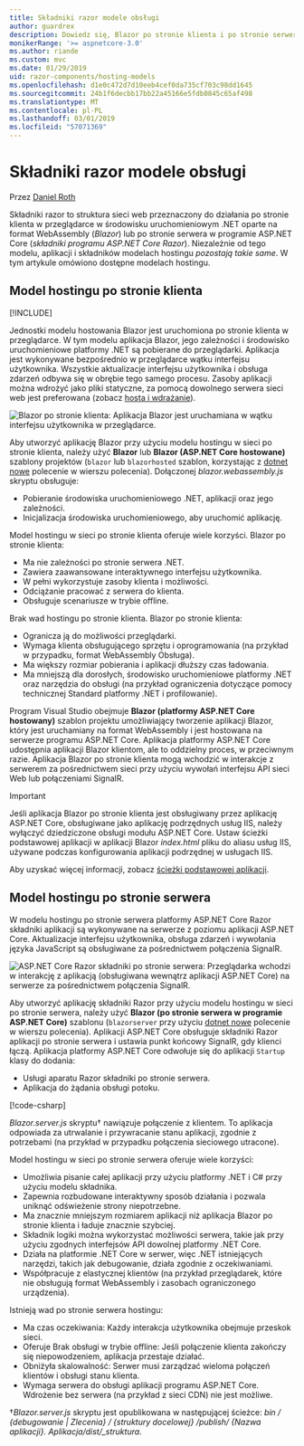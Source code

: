 ```yaml
---
title: Składniki razor modele obsługi
author: guardrex
description: Dowiedz się, Blazor po stronie klienta i po stronie serwera ASP.NET Razor składniki podstawowe modele obsługi.
monikerRange: '>= aspnetcore-3.0'
ms.author: riande
ms.custom: mvc
ms.date: 01/29/2019
uid: razor-components/hosting-models
ms.openlocfilehash: d1e0c472d7d10eeb4cef0da735cf703c98dd1645
ms.sourcegitcommit: 24b1f6decbb17bb22a45166e5fdb0845c65af498
ms.translationtype: MT
ms.contentlocale: pl-PL
ms.lasthandoff: 03/01/2019
ms.locfileid: "57071369"
---
```

# <a name="razor-components-hosting-models"></a>Składniki razor modele obsługi

Przez [Daniel Roth](https://github.com/danroth27)

Składniki razor to struktura sieci web przeznaczony do działania po stronie klienta w przeglądarce w środowisku uruchomieniowym .NET oparte na format WebAssembly (*Blazor*) lub po stronie serwera w programie ASP.NET Core (*składniki programu ASP.NET Core Razor*). Niezależnie od tego modelu, aplikacji i składników modelach hostingu *pozostają takie same*. W tym artykule omówiono dostępne modelach hostingu.

## <a name="client-side-hosting-model"></a>Model hostingu po stronie klienta

[!INCLUDE[](~/includes/razor-components-preview-notice.md)]

Jednostki modelu hostowania Blazor jest uruchomiona po stronie klienta w przeglądarce. W tym modelu aplikacja Blazor, jego zależności i środowisko uruchomieniowe platformy .NET są pobierane do przeglądarki. Aplikacja jest wykonywane bezpośrednio w przeglądarce wątku interfejsu użytkownika. Wszystkie aktualizacje interfejsu użytkownika i obsługa zdarzeń odbywa się w obrębie tego samego procesu. Zasoby aplikacji można wdrożyć jako pliki statyczne, za pomocą dowolnego serwera sieci web jest preferowana (zobacz [hosta i wdrażanie](xref:host-and-deploy/razor-components/index)).

![Blazor po stronie klienta: Aplikacja Blazor jest uruchamiana w wątku interfejsu użytkownika w przeglądarce.](hosting-models/_static/client-side.png)

Aby utworzyć aplikację Blazor przy użyciu modelu hostingu w sieci po stronie klienta, należy użyć **Blazor** lub **Blazor (ASP.NET Core hostowane)** szablony projektów (`blazor` lub `blazorhosted` szablon, korzystając z [dotnet nowe](/dotnet/core/tools/dotnet-new) polecenie w wierszu polecenia). Dołączonej *blazor.webassembly.js* skryptu obsługuje:

* Pobieranie środowiska uruchomieniowego .NET, aplikacji oraz jego zależności.
* Inicjalizacja środowiska uruchomieniowego, aby uruchomić aplikację.

Model hostingu w sieci po stronie klienta oferuje wiele korzyści. Blazor po stronie klienta:

* Ma nie zależności po stronie serwera .NET.
* Zawiera zaawansowane interaktywnego interfejsu użytkownika.
* W pełni wykorzystuje zasoby klienta i możliwości.
* Odciążanie pracować z serwera do klienta.
* Obsługuje scenariusze w trybie offline.

Brak wad hostingu po stronie klienta. Blazor po stronie klienta:

* Ogranicza ją do możliwości przeglądarki.
* Wymaga klienta obsługującego sprzętu i oprogramowania (na przykład w przypadku, format WebAssembly Obsługa).
* Ma większy rozmiar pobierania i aplikacji dłuższy czas ładowania.
* Ma mniejszą dla dorosłych, środowisko uruchomieniowe platformy .NET oraz narzędzia do obsługi (na przykład ograniczenia dotyczące pomocy technicznej Standard platformy .NET i profilowanie).

Program Visual Studio obejmuje **Blazor (platformy ASP.NET Core hostowany)** szablon projektu umożliwiający tworzenie aplikacji Blazor, który jest uruchamiany na format WebAssembly i jest hostowana na serwerze programu ASP.NET Core. Aplikacja platformy ASP.NET Core udostępnia aplikacji Blazor klientom, ale to oddzielny proces, w przeciwnym razie. Aplikacja Blazor po stronie klienta mogą wchodzić w interakcje z serwerem za pośrednictwem sieci przy użyciu wywołań interfejsu API sieci Web lub połączeniami SignalR.

> [!IMPORTANT]
> Jeśli aplikacja Blazor po stronie klienta jest obsługiwany przez aplikację ASP.NET Core, obsługiwane jako aplikację podrzędnych usług IIS, należy wyłączyć dziedziczone obsługi modułu ASP.NET Core. Ustaw ścieżki podstawowej aplikacji w aplikacji Blazor *index.html* pliku do aliasu usług IIS, używane podczas konfigurowania aplikacji podrzędnej w usługach IIS.
>
> Aby uzyskać więcej informacji, zobacz [ścieżki podstawowej aplikacji](xref:host-and-deploy/razor-components/index#app-base-path).

## <a name="server-side-hosting-model"></a>Model hostingu po stronie serwera

W modelu hostingu po stronie serwera platformy ASP.NET Core Razor składniki aplikacji są wykonywane na serwerze z poziomu aplikacji ASP.NET Core. Aktualizacje interfejsu użytkownika, obsługa zdarzeń i wywołania języka JavaScript są obsługiwane za pośrednictwem połączenia SignalR.

![ASP.NET Core Razor składniki po stronie serwera: Przeglądarka wchodzi w interakcję z aplikacją (obsługiwana wewnątrz aplikacji ASP.NET Core) na serwerze za pośrednictwem połączenia SignalR.](hosting-models/_static/server-side.png)

Aby utworzyć aplikację składniki Razor przy użyciu modelu hostingu w sieci po stronie serwera, należy użyć **Blazor (po stronie serwera w programie ASP.NET Core)** szablonu (`blazorserver` przy użyciu [dotnet nowe](/dotnet/core/tools/dotnet-new) polecenie w wierszu polecenia). Aplikacji ASP.NET Core obsługuje składniki Razor aplikacji po stronie serwera i ustawia punkt końcowy SignalR, gdy klienci łączą. Aplikacja platformy ASP.NET Core odwołuje się do aplikacji `Startup` klasy do dodania:

* Usługi aparatu Razor składniki po stronie serwera.
* Aplikacja do żądania obsługi potoku.

[!code-csharp[](hosting-models/samples_snapshot/Startup.cs?highlight=5,27)]

*Blazor.server.js* skryptu&dagger; nawiązuje połączenie z klientem. To aplikacja odpowiada za utrwalanie i przywracanie stanu aplikacji, zgodnie z potrzebami (na przykład w przypadku połączenia sieciowego utracone).

Model hostingu w sieci po stronie serwera oferuje wiele korzyści:

* Umożliwia pisanie całej aplikacji przy użyciu platformy .NET i C# przy użyciu modelu składnika.
* Zapewnia rozbudowane interaktywny sposób działania i pozwala uniknąć odświeżenie strony niepotrzebne.
* Ma znacznie mniejszym rozmiarem aplikacji niż aplikacja Blazor po stronie klienta i ładuje znacznie szybciej.
* Składnik logiki można wykorzystać możliwości serwera, takie jak przy użyciu zgodnych interfejsów API dowolnej platformy .NET Core.
* Działa na platformie .NET Core w serwer, więc .NET istniejących narzędzi, takich jak debugowanie, działa zgodnie z oczekiwaniami.
* Współpracuje z elastycznej klientów (na przykład przeglądarek, które nie obsługują format WebAssembly i zasobach ograniczonego urządzenia).

Istnieją wad po stronie serwera hostingu:

* Ma czas oczekiwania: Każdy interakcja użytkownika obejmuje przeskok sieci.
* Oferuje Brak obsługi w trybie offline: Jeśli połączenie klienta zakończy się niepowodzeniem, aplikacja przestaje działać.
* Obniżyła skalowalność: Serwer musi zarządzać wieloma połączeń klientów i obsługi stanu klienta.
* Wymaga serwera do obsługi aplikacji programu ASP.NET Core. Wdrożenie bez serwera (na przykład z sieci CDN) nie jest możliwe.

&dagger;*Blazor.server.js* skryptu jest opublikowana w następującej ścieżce: *bin / {debugowanie | Zlecenia} / {struktury docelowej} /publish/ {Nazwa aplikacji}. Aplikacja/dist/_struktura*.
